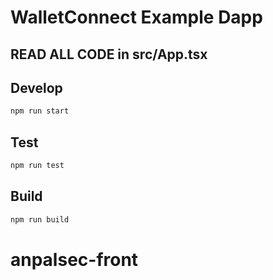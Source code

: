 # WalletConnect Example Dapp

## READ ALL CODE in src/App.tsx

## Develop

```bash
npm run start
```

## Test

```bash
npm run test
```

## Build

```bash
npm run build
```
# anpalsec-front
